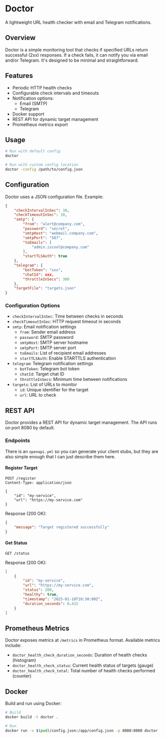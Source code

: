 # Doctor

A lightweight URL health checker with email and Telegram notifications.

## Overview

Doctor is a simple monitoring tool that checks if specified URLs return successful (2xx) responses. If a check fails, it can notify you via email and/or Telegram. It's designed to be minimal and straightforward.

## Features

- Periodic HTTP health checks
- Configurable check intervals and timeouts
- Notification options:
  - Email (SMTP)
  - Telegram
- Docker support
- REST API for dynamic target management
- Prometheus metrics export

## Usage

```bash
# Run with default config
doctor

# Run with custom config location
doctor -config /path/to/config.json
```

## Configuration

Doctor uses a JSON configuration file. Example:

```json
{
    "checkIntervalInSec": 30,
    "checkTimeoutInSec": 10,
    "smtp": {
        "from": "alert@company.com",
        "password": "secret",
        "smtpHost": "webmail.company.com",
        "smtpPort": "587",
        "toEmails": [
            "admin.iscool@company.com"
        ],
        "startTLSAuth": true
    },
    "telegram": {
        "botToken": "xxx",
        "chatId": xxx,
        "throttleInSecs": 300
    },
    "targetFile": "targets.json"
}
```

### Configuration Options

- `checkIntervalInSec`: Time between checks in seconds
- `checkTimeoutInSec`: HTTP request timeout in seconds
- `smtp`: Email notification settings
  - `from`: Sender email address
  - `password`: SMTP password
  - `smtpHost`: SMTP server hostname
  - `smtpPort`: SMTP server port
  - `toEmails`: List of recipient email addresses
  - `startTLSAuth`: Enable STARTTLS authentication
- `telegram`: Telegram notification settings
  - `botToken`: Telegram bot token
  - `chatId`: Target chat ID
  - `throttleInSecs`: Minimum time between notifications
- `targets`: List of URLs to monitor
  - `id`: Unique identifier for the target
  - `url`: URL to check

## REST API

Doctor provides a REST API for dynamic target management. The API runs on port 8080 by default.

### Endpoints

There is an `openapi.yml` so you can generate your client stubs, but they are also simple enough that I can just describe them here.

#### Register Target
```http
POST /register
Content-Type: application/json

{
    "id": "my-service",
    "url": "https://my-service.com"
}
```

Response (200 OK):
```json
{
    "message": "Target registered successfully"
}
```

#### Get Status
```http
GET /status
```

Response (200 OK):
```json
[
    {
        "id": "my-service",
        "url": "https://my-service.com",
        "status": 200,
        "healthy": true,
        "timestamp": "2025-01-18T10:30:00Z",
        "duration_seconds": 0.432
    }
]
```

## Prometheus Metrics

Doctor exposes metrics at `/metrics` in Prometheus format. Available metrics include:

- `doctor_health_check_duration_seconds`: Duration of health checks (histogram)
- `doctor_health_check_status`: Current health status of targets (gauge)
- `doctor_health_check_total`: Total number of health checks performed (counter)

## Docker

Build and run using Docker:

```bash
# Build
docker build -t doctor .

# Run
docker run -v $(pwd)/config.json:/app/config.json -p 8080:8080 doctor
```

